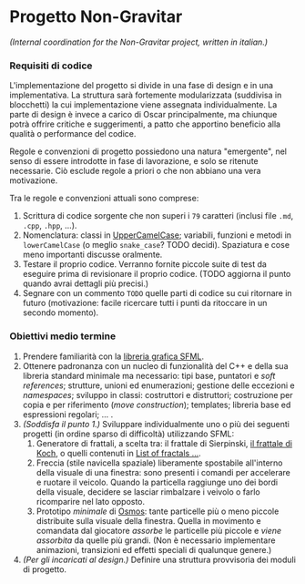 # Progetto Non-Gravitar
*(Internal coordination for the Non-Gravitar project, written in italian.)*

### Requisiti di codice
L'implementazione del progetto si divide in una fase di design e in una
implementativa. La struttura sarà fortemente modularizzata (suddivisa in
blocchetti) la cui implementazione viene assegnata individualmente.
La parte di design è invece a carico di Oscar principalmente, ma chiunque potrà
offrire critiche e suggerimenti, a patto che apportino beneficio alla qualità
o performance del codice.

Regole e convenzioni di progetto possiedono una natura "emergente", nel senso
di essere introdotte in fase di lavorazione, e solo se ritenute necessarie. Ciò
esclude regole a priori o che non abbiano una vera motivazione.

Tra le regole e convenzioni attuali sono comprese:
1. Scrittura di codice sorgente che non superi i `79` caratteri (inclusi file
`.md`, `.cpp`, `.hpp`, ...).
2. Nomenclatura: classi in
[UpperCamelCase](https://en.wikipedia.org/wiki/Camel_case); variabili, funzioni
e metodi in `lowerCamelCase` (o meglio `snake_case`? TODO decidi). Spaziatura
e cose meno importanti discusse oralmente.
3. Testare il proprio codice. Verranno fornite piccole suite di test da
   eseguire prima di revisionare il proprio codice. (TODO aggiorna il punto
   quando avrai dettagli più precisi.)
4. Segnare con un commento `TODO` quelle parti di codice su cui ritornare in
   futuro (motivazione: facile ricercare tutti i punti da ritoccare in un
   secondo momento).

### Obiettivi medio termine
1. Prendere familiarità con la
[libreria grafica SFML](https://www.sfml-dev.org/).
2. Ottenere padronanza con un nucleo di funzionalità del C++ e della sua
   libreria standard minimale ma necessario: tipi base, puntatori e *soft
   references*; strutture, unioni ed enumerazioni; gestione delle eccezioni e
   *namespaces*; sviluppo in classi: costruttori e distruttori; costruzione per
   copia e per riferimento (*move construction*); templates; libreria base ed
   espressioni regolari; ... .
3. *(Soddisfa il punto 1.)* Sviluppare individualmente uno o più dei seguenti
progetti (in ordine sparso di difficoltà) utilizzando SFML:
	1. Generatore di frattali, a scelta tra: il frattale di Sierpinski, [il
	   frattale di Koch](https://en.wikipedia.org/wiki/Koch_snowflake), o
	   quelli contenuti in
	   [List of fractals ...](https://en.wikipedia.org/wiki/List_of_fractals_by_Hausdorff_dimension).
	2. Freccia (stile navicella spaziale) liberamente spostabile all'interno
	   della visuale di una finestra: sono presenti i comandi per accelerare e
	   ruotare il veicolo. Quando la particella raggiunge uno dei bordi della
	   visuale, decidere se lasciar rimbalzare i veivolo o farlo ricomparire
	   nel lato opposto.
	3. Prototipo *minimale* di
	   [Osmos](https://play.google.com/store/apps/details?id=com.hemispheregames.osmosdemo):
	   tante particelle più o meno piccole distribuite sulla visuale della
	   finestra. Quella in movimento e comandata dal giocatore *assorbe* le
	   particelle più piccole e *viene assorbita* da quelle più grandi. (Non è
	   necessario implementare animazioni, transizioni ed effetti speciali di
	   qualunque genere.)
4. *(Per gli incaricati al design.)* Definire una struttura provvisoria dei
   moduli di progetto.
